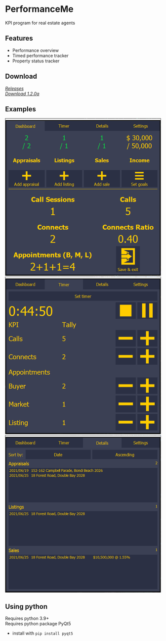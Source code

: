 # PerformanceMe
KPI program for real estate agents

## Features
- Performance overview
- Timed performance tracker
- Property status tracker

## Download
[*Releases*](https://github.com/leCacaonut/PerformanceMe/releases/)  
[*Download 1.2.0a*](https://github.com/leCacaonut/PerformanceMe/releases/download/1.2.0a/PerformanceMe.zip)

## Examples
<img src="https://raw.githubusercontent.com/leCacaonut/PerformanceMe/main/examples/1.png" alt="Example 1" />
<img src="https://raw.githubusercontent.com/leCacaonut/PerformanceMe/main/examples/2.png" alt="Example 2" />
<img src="https://raw.githubusercontent.com/leCacaonut/PerformanceMe/main/examples/3.png" alt="Example 3" />

## Using python
Requires python 3.9+  
Requires python package PyQt5  
- install with ```pip install pyqt5```
